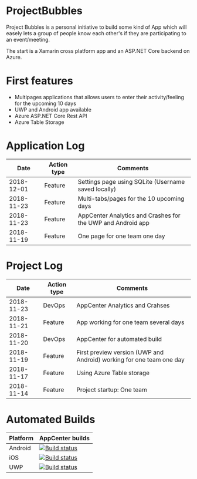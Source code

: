 # ProjectBubbles

Project Bubbles is a personal initiative to build some kind of App which will easely lets a group of people know each other's if they are participating to an event/meeting. 

The start is a Xamarin cross platform app and an ASP.NET Core backend on Azure.

# First features

- Multipages applications that allows users to enter their activity/feeling for the upcoming 10 days
- UWP and Android app available
- Azure ASP.NET Core Rest API
- Azure Table Storage

# Application Log
| Date | Action type | Comments |
|------|-------------|----------|
2018-12-01|Feature|Settings page using SQLite (Username saved locally)
2018-11-23|Feature|Multi-tabs/pages for the 10 upcoming days
2018-11-23|Feature|AppCenter Analytics and Crashes for the UWP and Android app
2018-11-19|Feature|One page for one team one day


# Project Log
| Date | Action type | Comments |
|------|-------------|----------|
2018-11-23|DevOps|AppCenter Analytics and Crahses
2018-11-21|Feature|App working for one team several days
2018-11-20|DevOps|AppCenter for automated build
2018-11-19|Feature|First preview version (UWP and Android) working for one team one day
2018-11-17|Feature|Using Azure Table storage
2018-11-14|Feature|Project startup: One team


# Automated Builds
| Platform | AppCenter builds |
|----------|----------|
| Android | [![Build status](https://build.appcenter.ms/v0.1/apps/022c2130-44cb-4aba-b3ee-f8a5eb9fb0f8/branches/master/badge)](https://appcenter.ms)|
| iOS | [![Build status](https://build.appcenter.ms/v0.1/apps/cc860c22-5117-4e62-9e03-a5b1db30b436/branches/master/badge)](https://appcenter.ms) |
| UWP | [![Build status](https://build.appcenter.ms/v0.1/apps/66656b9f-8def-4324-be8a-9fbccef23719/branches/master/badge)](https://appcenter.ms) |
